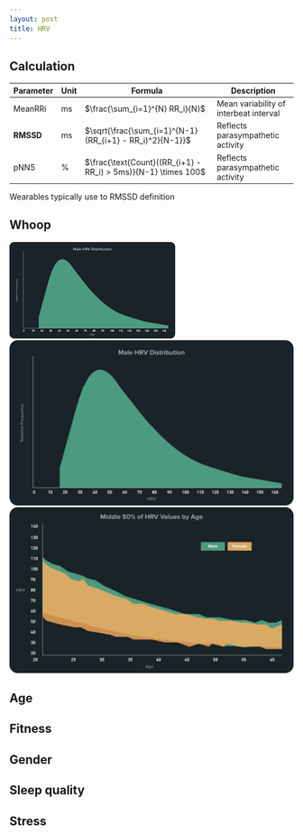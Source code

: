 ```yaml
---
layout: post
title: HRV
---
```


## Calculation

|Parameter|Unit|Formula|Description|
|---|---|---|---|
|MeanRRi|ms|$\frac{\sum_{i=1}^{N} RR_i}{N}$|Mean variability of interbeat interval|
|**RMSSD**|ms|$\sqrt{\frac{\sum_{i=1}^{N-1} (RR_{i+1} - RR_i)^2}{N-1}}$|Reflects parasympathetic activity|
|pNN5|%|$\frac{\text{Count}((RR_{i+1} - RR_i) > 5ms)}{N-1} \times 100$|Reflects parasympathetic activity|

Wearables typically use to RMSSD definition 

## Whoop

![alt text](image.png)
![alt text](image-1.png)
![alt text](image-2.png)

## Age

## Fitness

## Gender

## Sleep quality

## Stress

